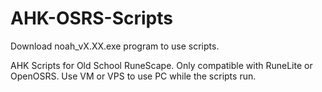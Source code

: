 # AHK-OSRS-Scripts

Download noah_vX.XX.exe program to use scripts.

AHK Scripts for Old School RuneScape.
Only compatible with RuneLite or OpenOSRS.
Use VM or VPS to use PC while the scripts run.
